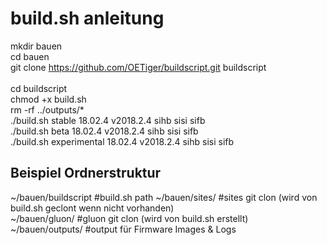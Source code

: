 # build.sh anleitung
mkdir bauen<br />
cd bauen<br />
git clone https://github.com/OETiger/buildscript.git buildscript <br />
 <br />
cd buildscript<br />
chmod +x build.sh<br />
rm -rf ../outputs/*<br />
./build.sh stable 18.02.4 v2018.2.4 sihb sisi sifb<br />
./build.sh beta 18.02.4 v2018.2.4 sihb sisi sifb<br />
./build.sh experimental 18.02.4 v2018.2.4 sihb sisi sifb<br />

## Beispiel  Ordnerstruktur
~/bauen/buildscript	#build.sh path
~/bauen/sites/		#sites git clon (wird von build.sh geclont wenn nicht vorhanden)<br />
~/bauen/gluon/		#gluon git clon (wird von build.sh erstellt)<br />
~/bauen/outputs/	#output für Firmware Images & Logs<br />
